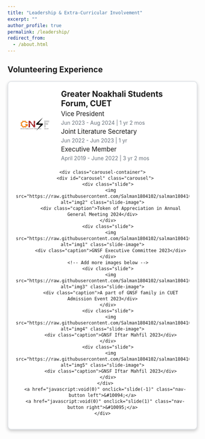 ```yaml
---
title: "Leadership & Extra-Curricular Involvement"
excerpt: ""
author_profile: true
permalink: /leadership/
redirect_from: 
  - /about.html
---
```

## Volunteering Experience

<div align="center">
  <div class="container">
    <div class="header">
      <img src="https://raw.githubusercontent.com/Salman1804102/salman1804102.github.io/master/Gallery/gnsfLogo.jpg" alt="GNSF Logo" class="logo">
      <div>
        <h3 class="title">Greater Noakhali Students Forum, CUET</h3>
        <p class="position">Vice President</p>
        <p class="duration">Jun 2023 - Aug 2024 | 1 yr 2 mos</p>
        <p class="position">Joint Literature Secretary</p>
        <p class="duration">Jun 2022 - Jun 2023 | 1 yr</p>
        <p class="position">Executive Member</p>
        <p class="duration">April 2019 - June 2022 | 3 yr 2 mos</p>
      </div>
    </div>

    <div class="carousel-container">
      <div id="carousel" class="carousel">
        <div class="slide">
          <img src="https://raw.githubusercontent.com/Salman1804102/salman1804102.github.io/master/Gallery/gnsfAGM.jpeg" alt="img2" class="slide-image">
          <div class="caption">Token of Appreciation in Annual General Meeting 2024</div>
        </div>
        <div class="slide">
          <img src="https://raw.githubusercontent.com/Salman1804102/salman1804102.github.io/master/Gallery/gnsf.png" alt="img1" class="slide-image">
          <div class="caption">GNSF Executive Committee 2023</div>
        </div>
        <!-- Add more images below -->
        <div class="slide">
          <img src="https://raw.githubusercontent.com/Salman1804102/salman1804102.github.io/master/Gallery/gnsfAdmission2.JPG" alt="img3" class="slide-image">
          <div class="caption">A part of GNSF family in CUET Admission Event 2023</div>
        </div>
        <div class="slide">
          <img src="https://raw.githubusercontent.com/Salman1804102/salman1804102.github.io/master/Gallery/gnsfIftar1.jpg" alt="img4" class="slide-image">
          <div class="caption">GNSF Iftar Mahfil 2023</div>
        </div>
        <div class="slide">
          <img src="https://raw.githubusercontent.com/Salman1804102/salman1804102.github.io/master/Gallery/gnsfIftar2.jpg" alt="img5" class="slide-image">
          <div class="caption">GNSF Iftar Mahfil 2023</div>
        </div>
      </div>
      <a href="javascript:void(0)" onclick="slide(-1)" class="nav-button left">&#10094;</a>
      <a href="javascript:void(0)" onclick="slide(1)" class="nav-button right">&#10095;</a>
    </div>
  </div>
</div>

<style>
  .container {
    border: 2px solid #e1e4e8;
    border-radius: 10px;
    padding: 20px;
    max-width: 100%;
    margin: auto;
    box-shadow: 0px 4px 8px rgba(0,0,0,0.2);
    background-color: #fff;
  }

  .header {
    display: flex;
    align-items: center;
    justify-content: center;
    margin-bottom: 20px;
  }

  .logo {
    width: 100px;
    height: auto;
    margin-right: 20px;
  }

  .title
  {
    margin: 0;
    font-size: 1.5em;
    text-align: left;
  }

  .position {
    margin: 5px 0;
    font-size: 1.2em;
    text-align: left;
  }

  .duration {
    margin: 0;
    color: #6a737d;
    font-size: 1.0em;
    text-align: left;
  }

  .carousel-container {
    position: relative;
    width: 100%;
    overflow: hidden;
    border-radius: 10px;
    height: 600px; /* Increased height to allow larger images */
  }

  .carousel {
    display: flex;
    transition: transform 0.5s ease;
  }

  .slide {
    flex: 0 0 100%;
    text-align: center;
    position: relative;
  }

  .slide-image {
    width: 100%;
    height: auto;
    object-fit: contain;
    max-height: 550px; /* Increased max-height for larger images */
    border-radius: 10px;
  }

  .caption {
    background: rgba(0, 0, 0, 0.5);
    color: #fff;
    width: 100%;
    text-align: center;
    padding: 10px;
    margin-top: 10px;
  }

  .nav-button {
    position: absolute;
    top: 50%;
    transform: translateY(-50%);
    text-decoration: none;
    font-size: 24px;
    color: #fff;
    background-color: rgba(0,0,0,0.5);
    padding: 10px;
    border-radius: 50%;
  }

  .nav-button.left {
    left: 10px;
  }

  .nav-button.right {
    right: 10px;
  }
</style>

<script>
  let currentIndex = 0;
  const images = document.querySelectorAll('#carousel > .slide');
  const totalImages = images.length;

  function showImages() {
    const offset = -currentIndex * 100;
    document.getElementById('carousel').style.transform = `translateX(${offset}%)`;
  }

  function slide(step) {
    currentIndex = (currentIndex + step + totalImages) % totalImages;
    showImages();
  }
</script>



